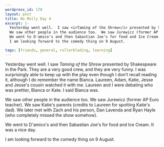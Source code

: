```yaml
--- 
wordpress_id: 178
layout: post
title: No Molly Day 4
excerpt: |-
  Yesterday went well.  I saw <i>Taming of the Shrew</i> presented by Shakespeare in the Park.  They are a very good crew, and they are very funny.  I was surprisingly able to keep up with the play even though I don't recall reading it, although I do remember the name Bianca.  Laureen, Adam, Katie, Jesse and Jesse's cousin watched it with me.  Laureen and I were debating who was prettier, Bianca or Kate.  I said Bianca was.<p>
  We saw other people in the audience too.  We saw Jurewicz (former AP Euro teacher).  We saw Katie's parents (credits to Laureen for spotting Katie's dad).  We later met with Zach and his person, Dan Lavenda and Ryan Hayle (who completely missed the show somehow).<p>
  We went to D'amico's and then Sabastian Joe's for food and Ice Cream.  It was a nice day.<p>
  I am looking forward to the comedy thing on 9 August.

tags: [friends, general, rollerblading, learning]
---
```


Yesterday went well.  I saw <i>Taming of the Shrew</i> presented by Shakespeare in the Park.  They are a very good crew, and they are very funny.  I was surprisingly able to keep up with the play even though I don't recall reading it, although I do remember the name Bianca.  Laureen, Adam, Katie, Jesse and Jesse's cousin watched it with me.  Laureen and I were debating who was prettier, Bianca or Kate.  I said Bianca was.<p>
We saw other people in the audience too.  We saw Jurewicz (former AP Euro teacher).  We saw Katie's parents (credits to Laureen for spotting Katie's dad).  We later met with Zach and his person, Dan Lavenda and Ryan Hayle (who completely missed the show somehow).<p>
We went to D'amico's and then Sabastian Joe's for food and Ice Cream.  It was a nice day.<p>
I am looking forward to the comedy thing on 9 August.
